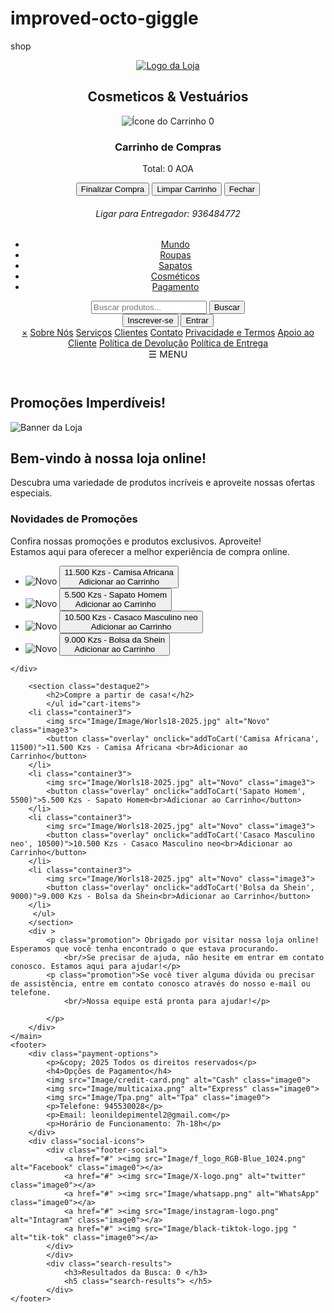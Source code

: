 # improved-octo-giggle
shop
<!DOCTYPE html>
<html lang="pt-BR">
    <head>
        <meta http-equiv="X-UA-Compatible" content="IE=edge">
        <meta name="language" content="en-US, en-GB">
        <meta name="language" content="pt-AO, pt-PT">
        <meta name="language" content="Portuguese (Angola)">
        <meta name="language" content="pt-BR, pt-PT">
        <meta charset="UTF-8">
        <meta name="viewport" content="width=device-width, initial-scale=1.0">
        <meta name="description" content="Compre roupas, sapatos, cosméticos e acessórios de alta qualidade na nossa loja online. Aproveite promoções imperdíveis!">
        <meta name="keywords" content="loja online, roupas, sapatos, cosméticos, acessórios, promoções, qualidade">
        <meta name="author" content="Leonilde Pimentel">
        <meta name="author" content="Lizzie burb">
        <meta name="robots" content="index, follow">
        <title>Loja-Virtual</title>
        <link rel="icon" type="image/x-icon" href="Image/favicon.jpg" class="favicon">
        <link rel="stylesheet" href="styles.css">
        <link rel="stylesheet" href="https://cdnjs.cloudflare.com/ajax/libs/font-awesome/6.0.0-beta3/css/all.min.css" 
         integrity="sha384-k6RqeWeci5ZR/Lv4MR0sA0FfDOM8d7xj1z5l5e5e5e5e5e5e5e5e5e5e5e5e5" crossorigin="anonymous">
        <script src="Javascript.js" defer></script>
    </head>
<body>
    <header>
        <nav>
            <div class="logo">
                <a href="LeonildePimentel_Galeria.html" target=" _blank">
                    <img class="logo" src="Image/Fashion2-Logo.png" alt="Logo da Loja">
                </a>
            </div>
            <h1>Cosmeticos & Vestuários</h1>
            <section class="cart1">
                <div class="cart-icon" id="cart-icon" onclick="openCart()">
                    <img src="Image/cart-icon.jpg" alt="Ícone do Carrinho" class="cart-image">
                    <span class="cart-count">0</span>
                </div>
                </section>
                <section class="cart2">
                <div class="cart-display" id="cart">
                    <h3>Carrinho de Compras</h3>
                    <ul id="cart-items"></ul>
                    <p>Total: <span id="total-price">0</span> AOA</p>
                    <button onclick="checkout()">Finalizar Compra</button>
                    <button onclick="clearCart()">Limpar Carrinho</button>
                    <button onclick="closeCart()">Fechar</button>
                    <h6 id="cart-message">Ligar para Entregador: 936484772</h6>
                </div>
            </section>  
            </div>
                <ul class="nav-links">
                    <li><a href="#contact">Mundo</a></li>
                <li><a href="Roupas-Universais.html" target="_blank">Roupas</a></li>
                <li><a href="Sapato-Universais.html" target="_blank">Sapatos</a></li>
                <li><a href="Cosmeticos-Universais.html" target="_blank">Cosméticos</a></li>
                <li><a href="#payment">Pagamento</a></li>
            </ul>
            <div class="search-bar">
                <input class="linp" type="text" placeholder="Buscar produtos..." id="search-input">
                <button class="linp" onclick="searchProducts()" aria-label="Buscar Produtos">Buscar</button>
            </div>
            <section class="botao">
                <div class="auth-buttons">
                    <button onclick="subscribe()">Inscrever-se</button>
                    <button onclick="login()">Entrar</button>
                </div>
            </section>
            <div class="sidebar3">
                <div id="mySidenav" class="sidenav">
                    <a href="javascript:void(0)" class="closebtn" onclick="closeNav()">&times;</a>
                    <a href="Sobre nós.html" target="_blank">Sobre Nós</a>
                    <a href="Servicos.html" target="_blank">Serviços</a>
                    <a href="#">Clientes</a>
                    <a href="#">Contato</a>
                    <a href="Privacidade & termos.html" target="_blank">Privacidade e Termos</a>
                    <a href="#">Apoio ao Cliente</a>
                    <a href="Politica de Devolucao.html" target="">Política de Devolução</a>
                    <a href="Politica de Entrega.html" target="_blank">Política de Entrega</a>
                </div>
                <span style="font-size: 15px; cursor: pointer;" onclick="openNav()">&#9776; MENU</span>
            </div>
        </nav>
    </header>
    <main>
        <section class="banner">
            <h1>Promoções Imperdíveis!</h1>
            <img src="Image/banner.jpg" alt="Banner da Loja" class="banner-image">
            <div class="banner-text">
                <h2>Bem-vindo à nossa loja online!</h2>
                <p class="promotion">Descubra uma variedade de produtos incríveis e aproveite nossas ofertas especiais.</p>
            </div>
        </section>
        <section id="modal" class="modal" style="display: none;">
            <div class="modal-content">
                <button onclick="openModal" class="modal-button">Clica-me!</button>
            </div>
        </section>
        <div id="myModal">
            <h3>Novidades de Promoções</h3>
                <p class="promotion">Confira nossas promoções e produtos exclusivos. Aproveite! 
                    <br/>Estamos aqui para oferecer a melhor experiência de compra online.</p>
            <ul id="cart-items">
        <li class="container3">
            <img src="Image/Image/Worls18-2025.jpg" alt="Novo" class="image3">
            <button class="overlay" onclick="addToCart('Camisa Africana', 11500)">11.500 Kzs - Camisa Africana <br>Adicionar ao Carrinho</button>
        </li>
        <li class="container3">
            <img src="Image/Worls18-2025.jpg" alt="Novo" class="image3">
            <button class="overlay" onclick="addToCart('Sapato Homem', 5500)">5.500 Kzs - Sapato Homem<br>Adicionar ao Carrinho</button>
        </li>
        <li class="container3">
            <img src="Image/Worls18-2025.jpg" alt="Novo" class="image3">
            <button class="overlay" onclick="addToCart('Casaco Masculino neo', 10500)">10.500 Kzs - Casaco Masculino neo<br>Adicionar ao Carrinho</button>
        </li>
        <li class="container3">
            <img src="Image/Worls18-2025.jpg" alt="Novo" class="image3">
            <button class="overlay" onclick="addToCart('Bolsa da Shein', 9000)">9.000 Kzs - Bolsa da Shein<br>Adicionar ao Carrinho</button>
        </li>
        </ul>
       
    </div>
       
        <section class="destaque2">
            <h2>Compre a partir de casa!</h2>
            </ul id="cart-items">
        <li class="container3">
            <img src="Image/Image/Worls18-2025.jpg" alt="Novo" class="image3">
            <button class="overlay" onclick="addToCart('Camisa Africana', 11500)">11.500 Kzs - Camisa Africana <br>Adicionar ao Carrinho</button>
        </li>
        <li class="container3">
            <img src="Image/Worls18-2025.jpg" alt="Novo" class="image3">
            <button class="overlay" onclick="addToCart('Sapato Homem', 5500)">5.500 Kzs - Sapato Homem<br>Adicionar ao Carrinho</button>
        </li>
        <li class="container3">
            <img src="Image/Worls18-2025.jpg" alt="Novo" class="image3">
            <button class="overlay" onclick="addToCart('Casaco Masculino neo', 10500)">10.500 Kzs - Casaco Masculino neo<br>Adicionar ao Carrinho</button>
        </li>
        <li class="container3">
            <img src="Image/Worls18-2025.jpg" alt="Novo" class="image3">
            <button class="overlay" onclick="addToCart('Bolsa da Shein', 9000)">9.000 Kzs - Bolsa da Shein<br>Adicionar ao Carrinho</button>
        </li>
         </ul>
        </section>
        <div >
            <p class="promotion"> Obrigado por visitar nossa loja online! Esperamos que você tenha encontrado o que estava procurando.
                <br/>Se precisar de ajuda, não hesite em entrar em contato conosco. Estamos aqui para ajudar!</p>
            <p class="promotion">Se você tiver alguma dúvida ou precisar de assistência, entre em contato conosco através do nosso e-mail ou telefone.
                <br/>Nossa equipe está pronta para ajudar!</p> 

            </p>
        </div>
    </main>
    <footer>
        <div class="payment-options">
            <p>&copy; 2025 Todos os direitos reservados</p>
            <h4>Opções de Pagamento</h4>
            <img src="Image/credit-card.png" alt="Cash" class="image0">
            <img src="Image/multicaixa.png" alt="Express" class="image0">
            <img src="Image/Tpa.png" alt="Tpa" class="image0">
            <p>Telefone: 945530028</p>
            <p>Email: leonildepimentel2@gmail.com</p>
            <p>Horário de Funcionamento: 7h-18h</p>
        </div>
        <div class="social-icons">
            <div class="footer-social">
                <a href="#" ><img src="Image/f_logo_RGB-Blue_1024.png" alt="Facebook" class="image0"></a>
                <a href="#" ><img src="Image/X-logo.png" alt="twitter"  class="image0"></a>
                <a href="#" ><img src="Image/whatsapp.png" alt="WhatsApp" class="image0"></a>
                <a href="#" ><img src="Image/instagram-logo.png" alt="Intagram" class="image0"></a>
                <a href="#" ><img src="Image/black-tiktok-logo.jpg " alt="tik-tok" class="image0"></a>
            </div>
            </div>
            <div class="search-results"> 
                <h3>Resultados da Busca: 0 </h3>
                <h5 class="search-results"> </h5>
            </div>
    </footer>
</body>
</html>

